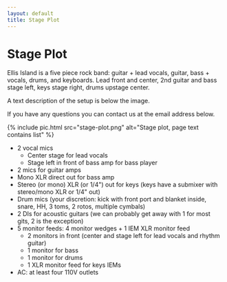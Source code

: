 ```yaml
---
layout: default
title: Stage Plot
---
```


# Stage Plot

Ellis Island is a five piece rock band: guitar + lead vocals, guitar, bass +
vocals, drums, and keyboards. Lead front and center, 2nd guitar and bass
stage left, keys stage right, drums upstage center.

A text description of the setup is below the image.

If you have any questions you can contact us at the email address below.

{% include pic.html src="stage-plot.png" alt="Stage plot, page text contains list" %}

- 2 vocal mics
  - Center stage for lead vocals
  - Stage left in front of bass amp for bass player
- 2 mics for guitar amps
- Mono XLR direct out for bass amp
- Stereo (or mono) XLR (or 1/4") out for keys (keys have a submixer with
  stereo/mono XLR or 1/4" out)
- Drum mics (your discretion: kick with front port and blanket inside,
  snare, HH, 3 toms, 2 rotos, multiple cymbals)
- 2 DIs for acoustic guitars (we can probably get away with 1 for most gits,
  2 is the exception)
- 5 monitor feeds: 4 monitor wedges + 1 IEM XLR monitor feed
  - 2 monitors in front (center and stage left for lead vocals and rhythm guitar)
  - 1 monitor for bass
  - 1 monitor for drums
  - 1 XLR monitor feed for keys IEMs
- AC: at least four 110V outlets
